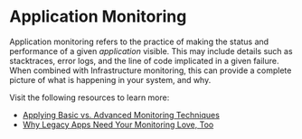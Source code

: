 # Application Monitoring

Application monitoring refers to the practice of making the status and performance of a given _application_ visible. This may include details such as stacktraces, error logs, and the line of code implicated in a given failure. When combined with Infrastructure monitoring, this can provide a complete picture of what is happening in your system, and why.

Visit the following resources to learn more:

- [Applying Basic vs. Advanced Monitoring Techniques](https://thenewstack.io/applying-basic-vs-advanced-monitoring-techniques/)
- [Why Legacy Apps Need Your Monitoring Love, Too](https://thenewstack.io/why-legacy-apps-need-your-monitoring-love-too/)
